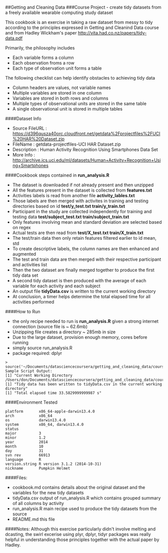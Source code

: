 ##Getting and Cleaning Data 
###Course Project - create tidy datasets from a freely available wearable computing study dataset

This cookbook is an exercise in taking a raw dataset from messy
to tidy according to the principles expressed in Getting and Cleanind Data
course and from Hadley Wickham's paper 
http://vita.had.co.nz/papers/tidy-data.pdf

Primarily, the philosophy includes
* Each variable forms a column
* Each observation froms a row
* Each type of observation unit forms a table

The following checklist can help identify obstacles to achieving tidy data
* Column headers are values, not variable names
* Multiple variables are stored in one column
* Variables are stored in both rows and columns
* Multiple types of observational units are stored in the same table
* A single observational unit is stored in multiple tables

####Dataset Info
* Source FileURL : https://d396qusza40orc.cloudfront.net/getdata%2Fprojectfiles%2FUCI%20HAR%20Dataset.zip
* FileName       : getdata-projectfiles-UCI HAR Dataset.zip
* Description    : Human Activity Recognition Using Smartphones Data Set 
* More Info      : http://archive.ics.uci.edu/ml/datasets/Human+Activity+Recognition+Using+Smartphones

####Cookbook steps contained in **run_analysis.R**
* The dataset is downloaded if not already present and then unzipped
* All the features present in the dataset is collected from **features.txt**
* Activities labels is read from another file **activity_lables.txt**
* Those labels are then merged with activites in training and testing directories based on id **test/y_test.txt train/y_train.txt**
* Participant in the study are collected independently for training and testing data **test/subject_test.txt train/subject_train.txt**
* Only features involving mean and standard deviation are selected based on regex
* Actual tests are then read from **test/X_test.txt train/X_train.txt**
* The test/train data then only retain features filtered earlier to id mean, std
* To create descriptive labels, the column names are then enhanced and augmented
* The test and train data are then merged with their respective participant and activities list
* Then the two dataset are finally merged together to produce the first tidy data set
* A second tidy dataset is then produced with the average of each variable for each activity and each subject
* An output file **tidyData.csv** is written to the current working directory
* At conclusion, a timer helps determine the total elapsed time for all activities performed

####How to Run
* the only recipe needed to run is **run_analysis.R** given a strong internet connection (source file is ~ 62.6mb)
* Unzipping file creates a directory ~ 285mb in size
* Due to the large dataset, provision enough memory, cores before running
* simply source run_analysis.R
* package required: dplyr
```
> source('~/Documents/datasciencecoursera/getting_and_cleaning_data/course_project/run_analysis.R')
Sample Script Output:
[1] "Current Working Directory /Users/don/Documents/datasciencecoursera/getting_and_cleaning_data/course_project"
[1] "Tidy data has been written to tidyData.csv in the current working directory"
[1] "Total elapsed time 33.5829999999987 s"
```

####Environment Tested
```
platform       x86_64-apple-darwin13.4.0   
arch           x86_64                      
os             darwin13.4.0                
system         x86_64, darwin13.4.0        
status                                     
major          3                           
minor          1.2                         
year           2014                        
month          10                          
day            31                          
svn rev        66913                       
language       R                           
version.string R version 3.1.2 (2014-10-31)
nickname       Pumpkin Helmet
```

####Files:
- cookbook.md  contains details about the original dataset and the variables for the new tidy datasets
- tidyData.csv  output of run_analysis.R which contains grouped summary of all columns by activity
- run_analysis.R  main recipe used to produce the tidy datasets from the source
- README.md  this file

####Notes:
Although this exercise particularly didn't involve melting and dcasting, the swirl excerise
using plyr, dplyr, tidyr packages was really helpful in understanding those principles together with
the actual paper by Hadley.
